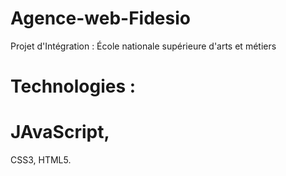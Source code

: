 # Agence-web-Fidesio
Projet d'Intégration : École nationale supérieure d'arts et métiers

# Technologies :
# JAvaScript, 

CSS3, HTML5.

